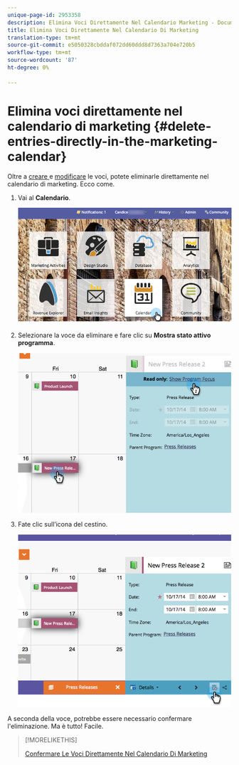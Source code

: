 ```yaml
---
unique-page-id: 2953358
description: Elimina Voci Direttamente Nel Calendario Marketing - Documenti Marketo - Documentazione Prodotto
title: Elimina Voci Direttamente Nel Calendario Di Marketing
translation-type: tm+mt
source-git-commit: e5050328cbddaf072dd60ddd8d7363a704e720b5
workflow-type: tm+mt
source-wordcount: '87'
ht-degree: 0%

---
```



# Elimina voci direttamente nel calendario di marketing {#delete-entries-directly-in-the-marketing-calendar}

Oltre a [creare ](/help/marketo/product-docs/core-marketo-concepts/marketing-calendar/working-with-the-calendar/create-entries-directly-in-the-marketing-calendar.md) e [modificare](/help/marketo/product-docs/core-marketo-concepts/marketing-calendar/working-with-the-calendar/edit-entries-directly-in-the-marketing-calendar.md) le voci, potete eliminarle direttamente nel calendario di marketing. Ecco come.

1. Vai al **Calendario**.

   ![](assets/2017-05-10-15-30-47-4.png)

1. Selezionare la voce da eliminare e fare clic su **Mostra stato attivo programma**.

   ![](assets/image2014-10-20-13-3a20-3a33.png)

1. Fate clic sull’icona del cestino.

   ![](assets/image2014-10-20-13-3a20-3a42.png)

A seconda della voce, potrebbe essere necessario confermare l&#39;eliminazione. Ma è tutto! Facile.

>[!MORELIKETHIS]
>
>[Confermare Le Voci Direttamente Nel Calendario Di Marketing](/help/marketo/product-docs/core-marketo-concepts/marketing-calendar/working-with-the-calendar/confirm-entries-directly-in-the-marketing-calendar.md)
